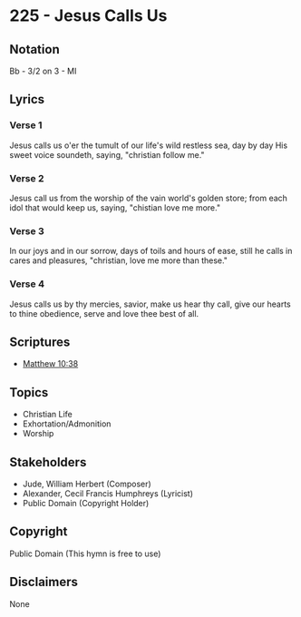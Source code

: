 # 225 - Jesus Calls Us

## Notation

Bb - 3/2 on 3 - MI

## Lyrics

### Verse 1

Jesus calls us o'er the tumult of our life's wild restless sea, day by day His sweet voice soundeth, saying, "christian follow me."

### Verse 2

Jesus call us from the worship of the vain world's golden store; from each idol that would keep us, saying, "chistian love me more."

### Verse 3

In our joys and in our sorrow, days of toils and hours of ease, still he calls in cares and pleasures, "christian, love me more than these."

### Verse 4

Jesus calls us by thy mercies, savior, make us hear thy call, give our hearts to thine obedience, serve and love thee best of all.


## Scriptures

- [Matthew 10:38](https://www.biblegateway.com/passage/?search=Matthew%2010%3A38)

## Topics

- Christian Life
- Exhortation/Admonition
- Worship

## Stakeholders

- Jude, William Herbert (Composer)
- Alexander, Cecil Francis Humphreys (Lyricist)
- Public Domain (Copyright Holder)

## Copyright

Public Domain
(This hymn is free to use)

## Disclaimers

None

